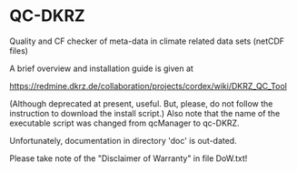 QC-DKRZ
=======

Quality and CF checker of meta-data in climate related data sets (netCDF files)

A brief overview and installation guide is given at

https://redmine.dkrz.de/collaboration/projects/cordex/wiki/DKRZ_QC_Tool

(Although deprecated at present, useful. But, please, do not follow
the instruction to download the install script.)
Also note that the name of the executable script was changed from 
qcManager to qc-DKRZ.

Unfortunately, documentation in directory 'doc' is out-dated.

Please take note of the "Disclaimer of Warranty" in file DoW.txt!

